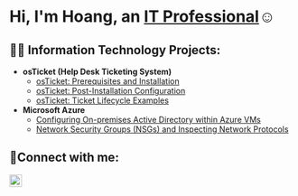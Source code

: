 <h1>Hi, I'm Hoang, an <a href="www.linkedin.com/in/hoangdang31">IT Professional</a>☺</h1>

<h2>👨‍💻 Information Technology Projects:</h2>

- <b>osTicket (Help Desk Ticketing System)</b>
  - [osTicket: Prerequisites and Installation](https://github.com/hoanghuydang/osticket-prereqs)
  - [osTicket: Post-Installation Configuration](https://github.com/hoanghuydang/post-install-config)
  - [osTicket: Ticket Lifecycle Examples](https://github.com/hoanghuydang/ticket-lifecycle)
- <b>Microsoft Azure</b>
  - [Configuring On-premises Active Directory within Azure VMs](https://github.com/hoanghuydang/configure-ad)
  - [Network Security Groups (NSGs) and Inspecting Network Protocols](https://github.com/hoanghuydang/azure-network-protocols)

<h2>🤳Connect with me:</h2>

[<img align="left" alt="Josh | LinkedIn" width="22px" src="https://cdn.jsdelivr.net/npm/simple-icons@v3/icons/linkedin.svg" />][linkedin]


[linkedin]: https://linkedin.com/in/hoangdang31
